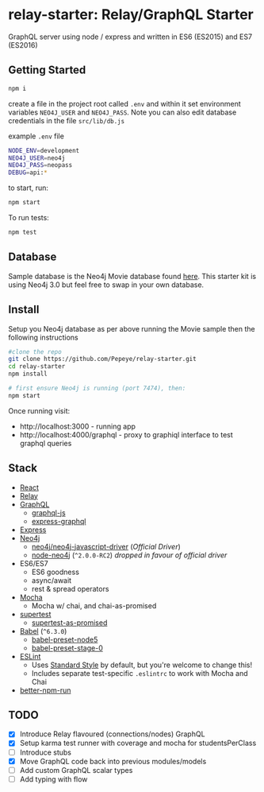 relay-starter: Relay/GraphQL Starter
===========================

GraphQL server using node / express and written in ES6 (ES2015) and ES7 (ES2016)

Getting Started
--------

```sh
npm i

```

create a file in the project root called `.env` and within it set environment variables `NEO4J_USER` and `NEO4J_PASS`. Note you can also edit database credentials in the file `src/lib/db.js`

example `.env` file

```sh
NODE_ENV=development
NEO4J_USER=neo4j
NEO4J_PASS=neopass
DEBUG=api:*
```

to start, run:
```sh
npm start
```
To run tests:

```sh
npm test
```

Database
--------
Sample database is the Neo4j Movie database found [here](http://neo4j.com/developer/example-data/). This starter kit is using Neo4j 3.0 but feel free to swap in your own database.

Install
-------

Setup you Neo4j database as per above running the Movie sample then the following instructions

```sh
#clone the repo
git clone https://github.com/Pepeye/relay-starter.git
cd relay-starter
npm install

# first ensure Neo4j is running (port 7474), then:
npm start
```

Once running visit:
* http://localhost:3000 - running app
* http://localhost:4000/graphql - proxy to graphiql interface to test graphql queries

Stack
--------
* [React](https://github.com/facebook/react)
* [Relay](https://github.com/facebook/relay)
* [GraphQL](https://github.com/graphql/)
  * [graphql-js](https://github.com/graphql/graphql-js)
  * [express-graphql](https://github.com/graphql/express-graphql)
* [Express](https://github.com/strongloop/express/)
* [Neo4j](https://github.com/neo4j/neo4j)
  * [neo4j/neo4j-javascript-driver](https://github.com/neo4j/neo4j-javascript-driver) (*Official Driver*)
  * [node-neo4j](https://github.com/thingdom/node-neo4j/tree/v2#readme) (`^2.0.0-RC2`) *dropped in favour of official driver*
* ES6/ES7
  * ES6 goodness
  * async/await
  * rest & spread operators
* [Mocha](https://github.com/mochajs/mocha)
  * Mocha w/ chai, and chai-as-promised
* [supertest](https://github.com/visionmedia/supertest)
  * [supertest-as-promised](https://github.com/WhoopInc/supertest-as-promised)
* [Babel](https://github.com/babel/babel) (`^6.3.0`)
  * [babel-preset-node5](https://github.com/leebenson/babel-preset-node5)
  * [babel-preset-stage-0](https://babeljs.io/docs/plugins/preset-stage-0)
* [ESLint](http://eslint.org)
  * Uses [Standard Style](https://github.com/feross/standard) by default, but you're welcome to change this!
  * Includes separate test-specific `.eslintrc` to work with Mocha and Chai
* [better-npm-run](https://github.com/benoror/better-npm-run)


TODO
--------

- [x] Introduce Relay flavoured (connections/nodes) GraphQL
- [x] Setup karma test runner with coverage and mocha for studentsPerClass
- [ ] Introduce stubs
- [x] Move GraphQL code back into previous modules/models
- [ ] Add custom GraphQL scalar types
- [ ] Add typing with flow
